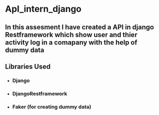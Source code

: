 # ApI_intern_django
## In this assesment I have created a API in django Restframework which show user and thier activity log in a comapany with the help of dummy data
## Libraries Used
<ul>
<li><h3>Django</h3></li>
<li><h3>DjangoRestframework</h3></li>
<li><h3>Faker (for creating dummy data)</h3></li>

